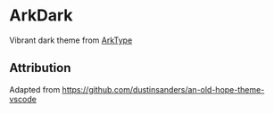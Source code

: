 # ArkDark

Vibrant dark theme from [ArkType](https://arktype.io)

## Attribution

Adapted from https://github.com/dustinsanders/an-old-hope-theme-vscode
